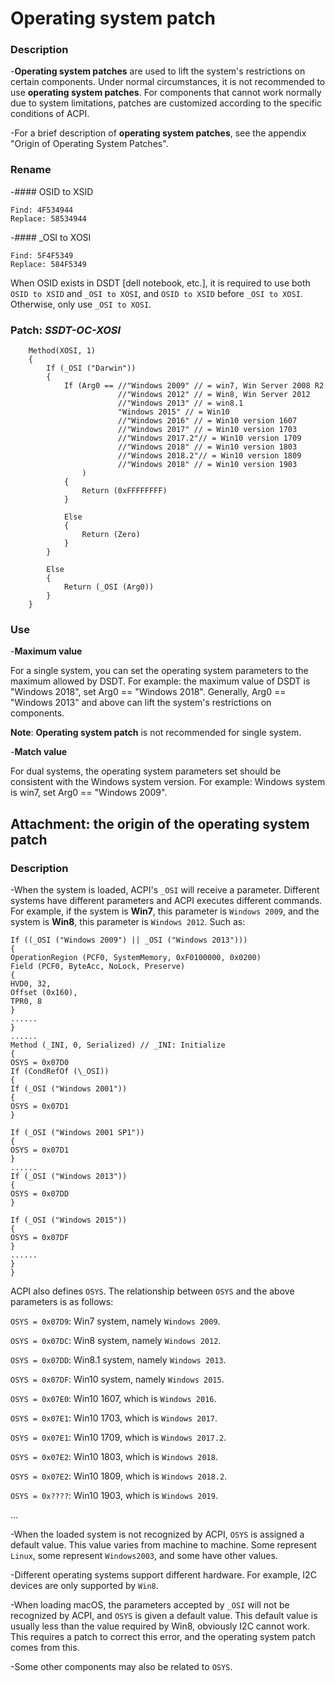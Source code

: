 # Operating system patch

### Description

-**Operating system patches** are used to lift the system's restrictions on certain components. Under normal circumstances, it is not recommended to use **operating system patches**. For components that cannot work normally due to system limitations, patches are customized according to the specific conditions of ACPI.

-For a brief description of **operating system patches**, see the appendix "Origin of Operating System Patches".

### Rename

-#### OSID to XSID

  ```
  Find: 4F534944
  Replace: 58534944
  ```

-#### _OSI to XOSI

  ```
  Find: 5F4F5349
  Replace: 584F5349
  ```

  When OSID exists in DSDT [dell notebook, etc.], it is required to use both `OSID to XSID` and `_OSI to XOSI`, and `OSID to XSID` before `_OSI to XOSI`. Otherwise, only use `_OSI to XOSI`.

  

### Patch: ***SSDT-OC-XOSI***

```
    Method(XOSI, 1)
    {
        If (_OSI ("Darwin"))
        {
            If (Arg0 == //"Windows 2009" // = win7, Win Server 2008 R2
                        //"Windows 2012" // = Win8, Win Server 2012
                        //"Windows 2013" // = win8.1
                        "Windows 2015" // = Win10
                        //"Windows 2016" // = Win10 version 1607
                        //"Windows 2017" // = Win10 version 1703
                        //"Windows 2017.2"// = Win10 version 1709
                        //"Windows 2018" // = Win10 version 1803
                        //"Windows 2018.2"// = Win10 version 1809
                        //"Windows 2018" // = Win10 version 1903
                )
            {
                Return (0xFFFFFFFF)
            }
            
            Else
            {
                Return (Zero)
            }
        }
        
        Else
        {
            Return (_OSI (Arg0))
        }
    }
```

### Use

-**Maximum value**

  For a single system, you can set the operating system parameters to the maximum allowed by DSDT. For example: the maximum value of DSDT is "Windows 2018", set Arg0 == "Windows 2018". Generally, Arg0 == "Windows 2013" and above can lift the system's restrictions on components.

  **Note**: **Operating system patch** is not recommended for single system.

-**Match value**

  For dual systems, the operating system parameters set should be consistent with the Windows system version. For example: Windows system is win7, set Arg0 == "Windows 2009".



## Attachment: the origin of the operating system patch

### Description

-When the system is loaded, ACPI's `_OSI` will receive a parameter. Different systems have different parameters and ACPI executes different commands. For example, if the system is **Win7**, this parameter is `Windows 2009`, and the system is **Win8**, this parameter is `Windows 2012`. Such as:

  ```
  If ((_OSI ("Windows 2009") || _OSI ("Windows 2013")))
  {
  OperationRegion (PCF0, SystemMemory, 0xF0100000, 0x0200)
  Field (PCF0, ByteAcc, NoLock, Preserve)
  {
  HVD0, 32,
  Offset (0x160),
  TPR0, 8
  }
  ......
  }
  ......
  Method (_INI, 0, Serialized) // _INI: Initialize
  {
  OSYS = 0x07D0
  If (CondRefOf (\_OSI))
  {
  If (_OSI ("Windows 2001"))
  {
  OSYS = 0x07D1
  }
  
  If (_OSI ("Windows 2001 SP1"))
  {
  OSYS = 0x07D1
  }
  ......
  If (_OSI ("Windows 2013"))
  {
  OSYS = 0x07DD
  }
  
  If (_OSI ("Windows 2015"))
  {
  OSYS = 0x07DF
  }
  ......
  }
  }
  ```

  ACPI also defines `OSYS`. The relationship between `OSYS` and the above parameters is as follows:

  `OSYS = 0x07D9`: Win7 system, namely `Windows 2009`.

  `OSYS = 0x07DC`: Win8 system, namely `Windows 2012`.

  `OSYS = 0x07DD`: Win8.1 system, namely `Windows 2013`.

  `OSYS = 0x07DF`: Win10 system, namely `Windows 2015`.

  `OSYS = 0x07E0`: Win10 1607, which is `Windows 2016`.

  `OSYS = 0x07E1`: Win10 1703, which is `Windows 2017`.

  `OSYS = 0x07E1`: Win10 1709, which is `Windows 2017.2`.

  `OSYS = 0x07E2`: Win10 1803, which is `Windows 2018`.

  `OSYS = 0x07E2`: Win10 1809, which is `Windows 2018.2`.

  `OSYS = 0x????`: Win10 1903, which is `Windows 2019`.

  ...

-When the loaded system is not recognized by ACPI, `OSYS` is assigned a default value. This value varies from machine to machine. Some represent `Linux`, some represent `Windows2003`, and some have other values.

-Different operating systems support different hardware. For example, I2C devices are only supported by `Win8`.

-When loading macOS, the parameters accepted by `_OSI` will not be recognized by ACPI, and `OSYS` is given a default value. This default value is usually less than the value required by Win8, obviously I2C cannot work. This requires a patch to correct this error, and the operating system patch comes from this.

-Some other components may also be related to `OSYS`.
